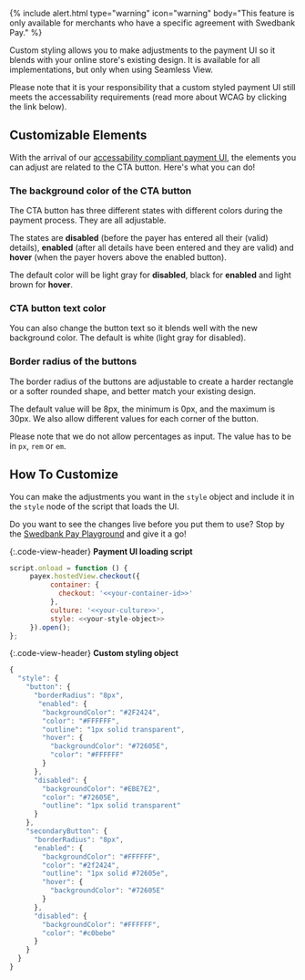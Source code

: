 {% include alert.html type="warning" icon="warning" body="This feature is only
available for merchants who have a specific agreement with Swedbank Pay." %}

Custom styling allows you to make adjustments to the payment UI so it blends
with your online store's existing design. It is available for all
implementations, but only when using Seamless View.

Please note that it is your responsibility that a custom styled payment UI still
meets the accessability requirements (read more about WCAG by clicking the link
below).

## Customizable Elements

With the arrival of our [accessability compliant payment UI][wcag-presentation],
the elements you can adjust are related to the CTA button. Here's what you can
do!

### The background color of the CTA button

The CTA button has three different states with different colors during the
payment process. They are all adjustable.

The states are **disabled** (before the payer has entered all their (valid)
details), **enabled** (after all details have been entered and they are valid)
and **hover** (when the payer hovers above the enabled button).

The default color will be light gray for **disabled**, black for **enabled** and
light brown for **hover**.

### CTA button text color

You can also change the button text so it blends well with the new background
color. The default is white (light gray for disabled).

### Border radius of the buttons

The border radius of the buttons are adjustable to create a harder rectangle or
a softer rounded shape, and better match your existing design.

The default value will be 8px, the minimum is 0px, and the maximum is 30px. We
also allow different values for each corner of the button.

Please note that we do not allow percentages as input. The value has to be in
`px`, `rem` or `em`.

## How To Customize

You can make the adjustments you want in the `style` object and include it in
the `style` node of the script that loads the UI.

Do you want to see the changes live before you put them to use? Stop by the
[Swedbank Pay Playground][playground] and give it a go!

{:.code-view-header}
**Payment UI loading script**

```javascript
script.onload = function () {
     payex.hostedView.checkout({
          container: {
            checkout: '<<your-container-id>>'
          },
          culture: '<<your-culture>>',
          style: <<your-style-object>>
     }).open();
};
```

{:.code-view-header}
**Custom styling object**

```javascript
{
  "style": {
    "button": {
      "borderRadius": "8px",
       "enabled": {
        "backgroundColor": "#2F2424",
        "color": "#FFFFFF",
        "outline": "1px solid transparent",
        "hover": {
          "backgroundColor": "#72605E",
          "color": "#FFFFFF"
        }
      },
      "disabled": {
        "backgroundColor": "#EBE7E2",
        "color": "#72605E",
        "outline": "1px solid transparent"
      }
    },
    "secondaryButton": {
      "borderRadius": "8px",
      "enabled": {
        "backgroundColor": "#FFFFFF",
        "color": "#2f2424",
        "outline": "1px solid #72605e",
        "hover": {
          "backgroundColor": "#72605E"
        }
      },
      "disabled": {
        "backgroundColor": "#FFFFFF",
        "color": "#c0bebe"
      }
    }
  }
}
```

[contact]: mailto:sales.swedbankpay@swedbank.se
[playground]: https://playground.swedbankpay.com
[wcag-presentation]: https://www.swedbankpay.com/information/wcag
